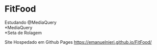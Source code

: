# FitFood

Estudando @MediaQuery
<br >*MediaQuery
<br >*Seta de Rolagem




Site Hospedado em Github Pages
https://emanuelnieri.github.io/FitFood/
